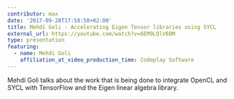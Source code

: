 ```yaml
---
contributor: max
date: '2017-09-28T17:58:58+02:00'
title: Mehdi Goli - Accelerating Eigen Tensor libraries using SYCL
external_url: https://youtube.com/watch?v=6EM9LQlV68M
type: presentation
featuring:
  - name: Mehdi Goli
    affiliation_at_video_production_time: Codeplay Software
---
```


Mehdi Goli talks about the work that is being done to integrate OpenCL and SYCL with TensorFlow and the Eigen linear
algebra library.
